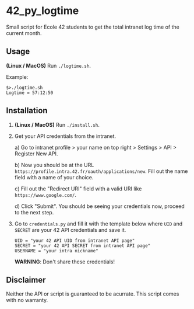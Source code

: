 
# 42_py_logtime

Small script for Ecole 42 students to get the total intranet log time of the current month.

## Usage

**(Linux / MacOS)** Run `./logtime.sh`.

Example:

```
$>./logtime.sh 
Logtime = 57:12:50
```

## Installation
1) **(Linux / MacOS)** Run `./install.sh`.

2) Get your API credentials from the intranet.

	a) Go to intranet profile > your name on top right > Settings > API > Register New API.
	
	b) Now you should be at the URL `https://profile.intra.42.fr/oauth/applications/new`. Fill out the name field with a name of your choice.
	
	c) Fill out the "Redirect URI" field with a valid URI like `https://www.google.com/`.
	
	d) Click "Submit". You should be seeing your credentials now, proceed to the next step.

3) Go to `credentials.py` and fill it with the template below where `UID` and `SECRET` are your 42 API credentials and save it.
	```
	UID = "your 42 API UID from intranet API page"
	SECRET = "your 42 API SECRET from intranet API page"
	USERNAME = "your intra nickname"
	```
	**WARNING**: Don't share these credentials!

## Disclaimer

Neither the API or script is guaranteed to be acurrate. This script comes with no warranty.
